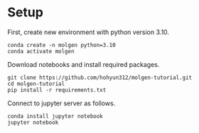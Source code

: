 # Setup

First, create new environment with python version 3.10.
```
conda create -n molgen python=3.10
conda activate molgen
```

Download notebooks and install required packages.
```
git clone https://github.com/hohyun312/molgen-tutorial.git
cd molgen-tutorial
pip install -r requirements.txt
```

Connect to jupyter server as follows.
```
conda install jupyter notebook
jupyter notebook
```